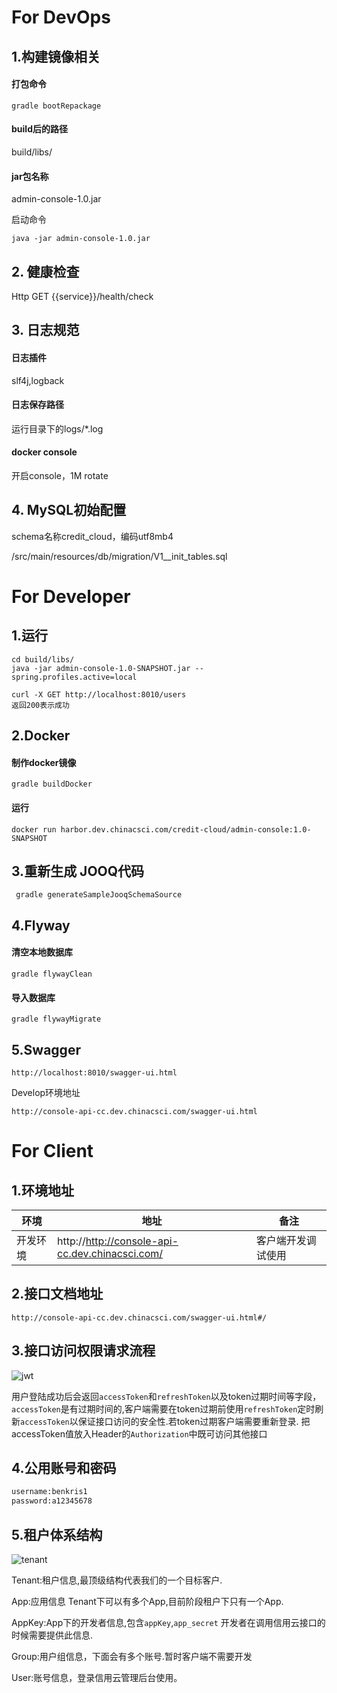 # For DevOps

## 1.构建镜像相关

#### 打包命令

```
gradle bootRepackage
```

#### build后的路径

build/libs/

#### jar包名称

admin-console-1.0.jar

启动命令

```
java -jar admin-console-1.0.jar 
```

## 2. 健康检查

Http GET {{service}}/health/check

## 3. 日志规范

#### 日志插件

slf4j,logback

#### 日志保存路径

运行目录下的logs/*.log

#### docker console

开启console，1M rotate

## 4. MySQL初始配置

schema名称credit_cloud，编码utf8mb4

/src/main/resources/db/migration/V1__init_tables.sql


# For Developer

## 1.运行

```
cd build/libs/
java -jar admin-console-1.0-SNAPSHOT.jar --spring.profiles.active=local

curl -X GET http://localhost:8010/users 
返回200表示成功 
```

## 2.Docker 

#### 制作docker镜像

```
gradle buildDocker
```

#### 运行

```
docker run harbor.dev.chinacsci.com/credit-cloud/admin-console:1.0-SNAPSHOT
```

## 3.重新生成 JOOQ代码

```
 gradle generateSampleJooqSchemaSource
```

## 4.Flyway

#### 清空本地数据库

```
gradle flywayClean
```

#### 导入数据库

```
gradle flywayMigrate
```

## 5.Swagger

```
http://localhost:8010/swagger-ui.html
```

Develop环境地址

```shell
http://console-api-cc.dev.chinacsci.com/swagger-ui.html
```



# For Client

## 1.环境地址

| 环境     | 地址                                            | 备注               |
| -------- | ----------------------------------------------- | ------------------ |
| 开发环境 | http://http://console-api-cc.dev.chinacsci.com/ | 客户端开发调试使用 |

## 2.接口文档地址

```shell
http://console-api-cc.dev.chinacsci.com/swagger-ui.html#/
```



## 3.接口访问权限请求流程



![jwt](http://o6wkmqikd.bkt.clouddn.com/jwt1.png)



用户登陆成功后会返回`accessToken`和`refreshToken`以及token过期时间等字段， `accessToken`是有过期时间的,客户端需要在token过期前使用`refreshToken`定时刷新`accessToken`以保证接口访问的安全性.若token过期客户端需要重新登录.
把accessToken值放入Header的`Authorization`中既可访问其他接口


## 4.公用账号和密码

```html
username:benkris1
password:a12345678
```



## 5.租户体系结构



![tenant](http://o6wkmqikd.bkt.clouddn.com/tenant.png)



Tenant:租户信息,最顶级结构代表我们的一个目标客户.

App:应用信息 Tenant下可以有多个App,目前阶段租户下只有一个App.

AppKey:App下的开发者信息,包含`appKey`,`app_secret` 开发者在调用信用云接口的时候需要提供此信息.

Group:用户组信息，下面会有多个账号.暂时客户端不需要开发

User:账号信息，登录信用云管理后台使用。